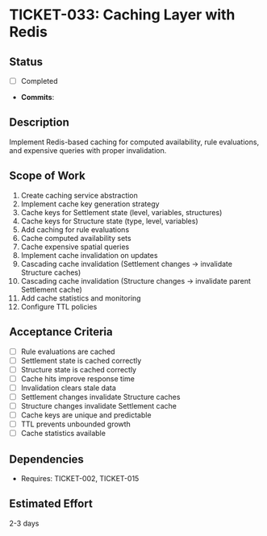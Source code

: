 # TICKET-033: Caching Layer with Redis

## Status

- [ ] Completed
- **Commits**:

## Description

Implement Redis-based caching for computed availability, rule evaluations, and expensive queries with proper invalidation.

## Scope of Work

1. Create caching service abstraction
2. Implement cache key generation strategy
3. Cache keys for Settlement state (level, variables, structures)
4. Cache keys for Structure state (type, level, variables)
5. Add caching for rule evaluations
6. Cache computed availability sets
7. Cache expensive spatial queries
8. Implement cache invalidation on updates
9. Cascading cache invalidation (Settlement changes → invalidate Structure caches)
10. Cascading cache invalidation (Structure changes → invalidate parent Settlement cache)
11. Add cache statistics and monitoring
12. Configure TTL policies

## Acceptance Criteria

- [ ] Rule evaluations are cached
- [ ] Settlement state is cached correctly
- [ ] Structure state is cached correctly
- [ ] Cache hits improve response time
- [ ] Invalidation clears stale data
- [ ] Settlement changes invalidate Structure caches
- [ ] Structure changes invalidate Settlement cache
- [ ] Cache keys are unique and predictable
- [ ] TTL prevents unbounded growth
- [ ] Cache statistics available

## Dependencies

- Requires: TICKET-002, TICKET-015

## Estimated Effort

2-3 days
